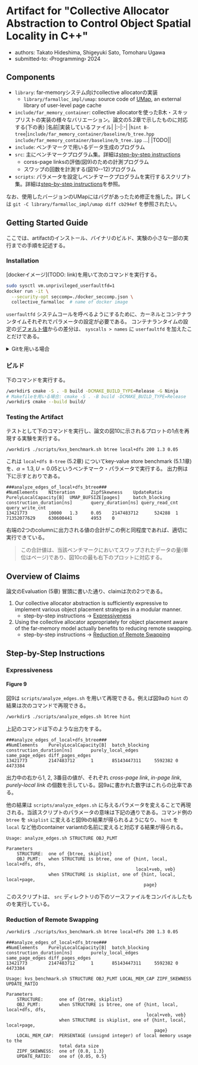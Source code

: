 Artifact for "Collective Allocator Abstraction to Control Object Spatial Locality in C++"
===

* authors: Takato Hideshima, Shigeyuki Sato, Tomoharu Ugawa
* submitted-to: ‹Programming› 2024

## Components

* `library`: far-memoryシステム向けcollective allocatorの実装
  * `library/farmalloc_impl/umap`: source code of [UMap](git@github.com:farmalloc/umap.git), an external library of user-level page cache
* `include/far_memory_container`: collective allocatorを使ったB木・スキップリストの実装の様々なバリエーション。論文の5.2章で示したものに対応する(下の表)
  |名前|実装しているファイル|
  |:-|:-|
  |`hint B-tree`|`include/far_memory_container/baseline/b_tree.hpp` <br> `include/far_memory_container/baseline/b_tree.ipp` ...|
  |TODO||
* `include`: ベンチマークで用いるデータ生成のプログラム
* `src`: 主にベンチマークプログラム集。詳細は[step-by-step instructions](#step-by-step-instructions)
  * corss-page linksの評価(図9)のための計測プログラム
  * スワップの回数を計測する(図10--12)プログラム
* `scripts`: パラメータを設定しベンチマークプログラムを実行するスクリプト集。詳細は[step-by-step instructions](#step-by-step-instructions)を参照。

なお、使用したバージョンのUMapにはバグがあったため修正を施した。詳しくは `git -C library/farmalloc_impl/umap diff cb294ef` を参照されたい。

## Getting Started Guide

ここでは、artifactのインストール、バイナリのビルド、実験の小さな一部の実行までの手順を記述する。

### Installation

\[dockerイメージ\]\(TODO: link\)を用いて次のコマンドを実行する。

```bash
sudo sysctl vm.unprivileged_userfaultfd=1
docker run -it \
  --security-opt seccomp=./docker_seccomp.json \
  collective_farmalloc  # name of docker image
```

`userfaultfd` システムコールを呼べるようにするために、カーネルとコンテナランタイムそれぞれでパラメータの設定が必要である。
コンテナランタイムの設定の[デフォルト値](https://github.com/moby/moby/blob/2a38569337f97168792b8c0b5dd606032fe1dcac/profiles/seccomp/default.json)からの差分は、 `syscalls > names` に `userfaultfd` を加えたことだけである。

<!-- リポジトリのREADMEを兼ねたいので、邪魔にならないようにこちらも書く -->
<details>
<summary>Gitを用いる場合</summary>

recursive cloneをする。

```bash
$ git clone --recurse-submodules git@github.com:farmalloc/exp_collective_farmalloc.git workdir
```

また、ビルドに向けて次の表にあるdependenciesを用意する。ubuntu 22.04では全てaptで入ることを確認済みである。

|Dependency|要件|
|:-|:-|
|CMake|バージョン3.13?(要確認)以上。|
|Make or Ninja||
|C++ Compiler|C++20をコンパイルできること。 `g++` v12.3.0での動作を確認している。|

</details>


### ビルド

下のコマンドを実行する。

```bash
/workdir$ cmake -S . -B build -DCMAKE_BUILD_TYPE=Release -G Ninja
# Makefileを用いる場合: cmake -S . -B build -DCMAKE_BUILD_TYPE=Release
/workdir$ cmake --build build/
```

### Testing the Artifact

テストとして下のコマンドを実行し、論文の図10に示されるプロットの1点を再現する実験を実行する。

```bash
/workdir$ ./scripts/kvs_benchmark.sh btree local+dfs 200 1.3 0.05
```

これは `local+dfs B-tree` (5.2章) についてkey-value store benchmark (5.1.1章)を、$\alpha=1.3, U=0.05$というベンチマーク・パラメータで実行する。
出力例は下に示すとおりである。

```
###analyze_edges_of_local+dfs_btree###
#NumElements    NIteration      ZipfSkewness    UpdateRatio     PurelyLocalCapacity[B]  UMAP_BUFSIZE[pages]     batch_blocking  construction_duration[ns]       query_duration[ns] query_read_cnt  query_write_cnt
13421773        10000   1.3     0.05    2147483712      524288  1       71352077629     630600441       4953    0
```

右端の2つのcolumnに出力される値の合計がこの例と同程度であれば、適切に実行できている。

> この合計値は、当該ベンチマークにおいてスワップされたデータの量(単位はページ)であり、図10cの最も右下のプロットに対応する。


## Overview of Claims

論文のEvaluation (5章) 冒頭に書いた通り、claimは次の2つである。

1.  Our collective allocator abstraction is sufficiently expressive to implement various object placement strategies in a modular manner.
    * step-by-step instructions -> [Expressiveness](#expressiveness)
2.  Using the collective allocator appropriately for object placement aware of the far-memory model actually benefits to reducing remote swapping.
    * step-by-step instructions -> [Reduction of Remote Swapping](#reduction-of-remote-swapping)


## Step-by-Step Instructions
### Expressiveness
#### Figure 9

図9は `scripts/analyze_edges.sh` を用いて再現できる。例えば図9aの `hint` の結果は次のコマンドで再現できる。

```bash
/workdir$ ./scripts/analyze_edges.sh btree hint
```

上記のコマンドは下のような出力をする。

```
###analyze_edges_of_local+dfs_btree###
#NumElements    PurelyLocalCapacity[B]  batch_blocking  construction_duration[ns]       purely_local_edges      same_page_edges diff_pages_edges
13421773        2147483712      1       85143447311     5592382 0       4473384
```

出力中の右から1, 2, 3番目の値が、それぞれ *cross-page link*, *in-page link*, *purely-local link* の個数を示している。図9aに書かれた数字はこれらの比率である。

他の結果は `scripts/analyze_edges.sh` に与えるパラメータを変えることで再現される。当該スクリプトのパラメータの意味は下記の通りである。コマンド例の `btree` を `skiplist` に変えると図9bの結果が得られるようになり、 `hint` を `local` など他のcontainer variantの名前に変えると対応する結果が得られる。

```
Usage: analyze_edges.sh STRUCTURE OBJ_PLMT

Parameters
    STRUCTURE:  one of {btree, skiplist}
    OBJ_PLMT:   when STRUCTURE is btree, one of {hint, local, local+dfs, dfs,
                                                 local+veb, veb}
                when STRUCTURE is skiplist, one of {hint, local, local+page,
                                                    page}
```

このスクリプトは、 `src` ディレクトリの下のソースファイルをコンパイルしたものを実行している。


### Reduction of Remote Swapping

```bash
/workdir$ ./scripts/kvs_benchmark.sh btree local+dfs 200 1.3 0.05
```

```
###analyze_edges_of_local+dfs_btree###
#NumElements    PurelyLocalCapacity[B]  batch_blocking  construction_duration[ns]       purely_local_edges      same_page_edges diff_pages_edges
13421773        2147483712      1       85143447311     5592382 0       4473384
```

```
Usage: kvs_benchmark.sh STRUCTURE OBJ_PLMT LOCAL_MEM_CAP ZIPF_SKEWNESS UPDATE_RATIO

Parameters
    STRUCTURE:      one of {btree, skiplist}
    OBJ_PLMT:       when STRUCTURE is btree, one of {hint, local, local+dfs, dfs,
                                                     local+veb, veb}
                    when STRUCTURE is skiplist, one of {hint, local, local+page,
                                                        page}
    LOCAL_MEM_CAP:  PERSENTAGE (unsignd integer) of local memory usage to the
                    total data size
    ZIPF_SKEWNESS:  one of {0.8, 1.3}
    UPDATE_RATIO:   one of {0.05, 0.5}
```
